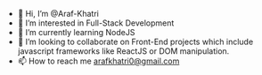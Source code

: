 - 👋 Hi, I’m @Araf-Khatri
- 👀 I’m interested in Full-Stack Development
- 🌱 I’m currently learning NodeJS
- 💞️ I’m looking to collaborate on Front-End projects which include javascript frameworks like ReactJS or DOM manipulation.
- 📫 How to reach me arafkhatri0@gmail.com

<!---
Araf-Khatri/Araf-Khatri is a ✨ special ✨ repository because its `README.md` (this file) appears on your GitHub profile.
You can click the Preview link to take a look at your changes.
--->
